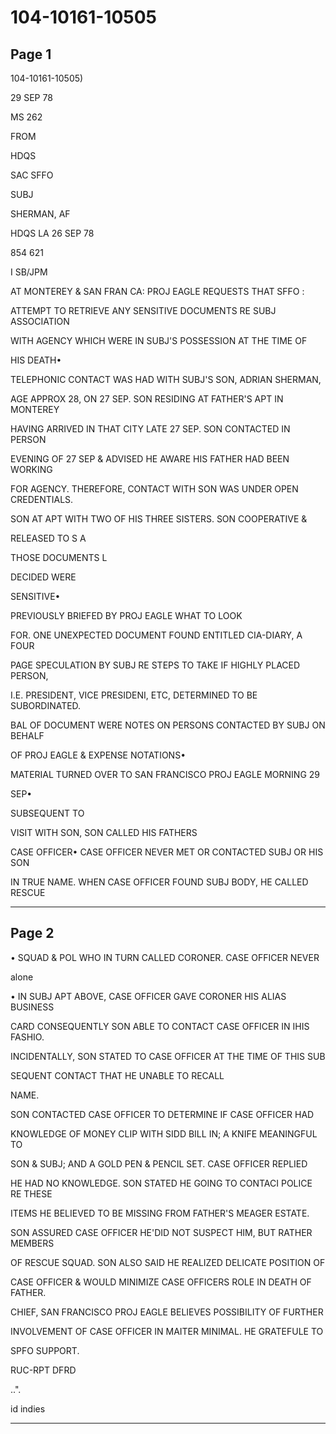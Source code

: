 # 104-10161-10505

## Page 1

104-10161-10505)

29 SEP 78

MS 262

FROM

HDQS

SAC SFFO

SUBJ

SHERMAN, AF

HDQS LA 26 SEP 78

854 621

I SB/JPM

AT MONTEREY & SAN FRAN CA: PROJ EAGLE REQUESTS THAT SFFO :

ATTEMPT TO RETRIEVE ANY SENSITIVE DOCUMENTS RE SUBJ ASSOCIATION

WITH AGENCY WHICH WERE IN SUBJ'S POSSESSION AT THE TIME OF

HIS DEATH•

TELEPHONIC CONTACT WAS HAD WITH SUBJ'S SON, ADRIAN SHERMAN,

AGE APPROX 28, ON 27 SEP. SON RESIDING AT FATHER'S APT IN MONTEREY

HAVING ARRIVED IN THAT CITY LATE 27 SEP. SON CONTACTED IN PERSON

EVENING OF 27 SEP & ADVISED HE AWARE HIS FATHER HAD BEEN WORKING

FOR AGENCY. THEREFORE, CONTACT WITH SON WAS UNDER OPEN CREDENTIALS.

SON AT APT WITH TWO OF HIS THREE SISTERS. SON COOPERATIVE &

RELEASED TO S A

THOSE DOCUMENTS L

DECIDED WERE

SENSITIVE•

PREVIOUSLY BRIEFED BY PROJ EAGLE WHAT TO LOOK

FOR. ONE UNEXPECTED DOCUMENT FOUND ENTITLED CIA-DIARY, A FOUR

PAGE SPECULATION BY SUBJ RE STEPS TO TAKE IF HIGHLY PLACED PERSON,

I.E. PRESIDENT, VICE PRESIDENI, ETC, DETERMINED TO BE SUBORDINATED.

BAL OF DOCUMENT WERE NOTES ON PERSONS CONTACTED BY SUBJ ON BEHALF

OF PROJ EAGLE & EXPENSE NOTATIONS•

MATERIAL TURNED OVER TO SAN FRANCISCO PROJ EAGLE MORNING 29

SEP•

SUBSEQUENT TO

VISIT WITH SON, SON CALLED HIS FATHERS

CASE OFFICER• CASE OFFICER NEVER MET OR CONTACTED SUBJ OR HIS SON

IN TRUE NAME. WHEN CASE OFFICER FOUND SUBJ BODY, HE CALLED RESCUE

---

## Page 2

• SQUAD & POL WHO IN TURN CALLED CORONER. CASE OFFICER NEVER

alone

• IN SUBJ APT ABOVE, CASE OFFICER GAVE CORONER HIS ALIAS BUSINESS

CARD CONSEQUENTLY SON ABLE TO CONTACT CASE OFFICER IN IHIS FASHIO.

INCIDENTALLY, SON STATED TO CASE OFFICER AT THE TIME OF THIS SUB

SEQUENT CONTACT THAT HE UNABLE TO RECALL

NAME.

SON CONTACTED CASE OFFICER TO DETERMINE IF CASE OFFICER HAD

KNOWLEDGE OF MONEY CLIP WITH SIDD BILL IN; A KNIFE MEANINGFUL TO

SON & SUBJ; AND A GOLD PEN & PENCIL SET. CASE OFFICER REPLIED

HE HAD NO KNOWLEDGE. SON STATED HE GOING TO CONTACI POLICE RE THESE

ITEMS HE BELIEVED TO BE MISSING FROM FATHER'S MEAGER ESTATE.

SON ASSURED CASE OFFICER HE'DID NOT SUSPECT HIM, BUT RATHER MEMBERS

OF RESCUE SQUAD. SON ALSO SAID HE REALIZED DELICATE POSITION OF

CASE OFFICER & WOULD MINIMIZE CASE OFFICERS ROLE IN DEATH OF FATHER.

CHIEF, SAN FRANCISCO PROJ EAGLE BELIEVES POSSIBILITY OF FURTHER

INVOLVEMENT OF CASE OFFICER IN MAITER MINIMAL. HE GRATEFULE TO

SPFO SUPPORT.

RUC-RPT DFRD

..".

id indies

---

